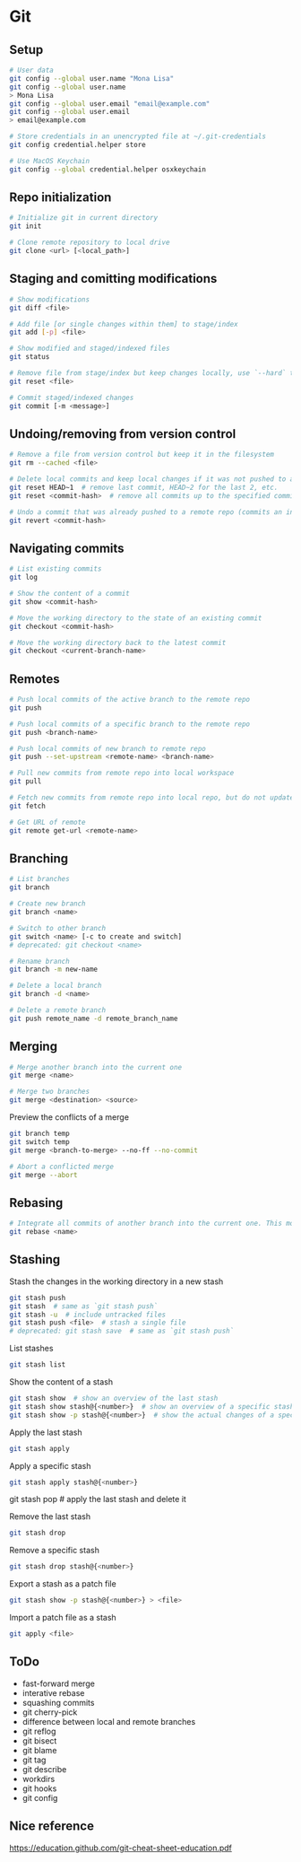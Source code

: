 # Git
## Setup
```bash
# User data
git config --global user.name "Mona Lisa"
git config --global user.name
> Mona Lisa
git config --global user.email "email@example.com"
git config --global user.email
> email@example.com

# Store credentials in an unencrypted file at ~/.git-credentials
git config credential.helper store

# Use MacOS Keychain
git config --global credential.helper osxkeychain
```

## Repo initialization
```bash
# Initialize git in current directory
git init

# Clone remote repository to local drive
git clone <url> [<local_path>]
```

## Staging and comitting modifications
```bash
# Show modifications
git diff <file>

# Add file [or single changes within them] to stage/index
git add [-p] <file>

# Show modified and staged/indexed files
git status

# Remove file from stage/index but keep changes locally, use `--hard` to remove changes from working directory as well
git reset <file>

# Commit staged/indexed changes
git commit [-m <message>]
```

## Undoing/removing from version control
```bash
# Remove a file from version control but keep it in the filesystem
git rm --cached <file>

# Delete local commits and keep local changes if it was not pushed to a remote repo ('--hard' to remove changes from working directory as well)
git reset HEAD~1  # remove last commit, HEAD~2 for the last 2, etc.
git reset <commit-hash>  # remove all commits up to the specified commit

# Undo a commit that was already pushed to a remote repo (commits an inverse commit)
git revert <commit-hash>
```

## Navigating commits
```bash
# List existing commits
git log

# Show the content of a commit
git show <commit-hash>

# Move the working directory to the state of an existing commit
git checkout <commit-hash>

# Move the working directory back to the latest commit
git checkout <current-branch-name>
```

## Remotes
```bash
# Push local commits of the active branch to the remote repo
git push

# Push local commits of a specific branch to the remote repo
git push <branch-name>

# Push local commits of new branch to remote repo
git push --set-upstream <remote-name> <branch-name>

# Pull new commits from remote repo into local workspace
git pull

# Fetch new commits from remote repo into local repo, but do not update local workspace
git fetch

# Get URL of remote
git remote get-url <remote-name>
```

## Branching
```bash
# List branches
git branch

# Create new branch
git branch <name>

# Switch to other branch
git switch <name> [-c to create and switch]
# deprecated: git checkout <name>

# Rename branch
git branch -m new-name

# Delete a local branch
git branch -d <name>

# Delete a remote branch
git push remote_name -d remote_branch_name
```

## Merging
```bash
# Merge another branch into the current one
git merge <name>

# Merge two branches
git merge <destination> <source>
```

Preview the conflicts of a merge
```bash
git branch temp
git switch temp
git merge <branch-to-merge> --no-ff --no-commit

# Abort a conflicted merge
git merge --abort
```

## Rebasing
```bash
# Integrate all commits of another branch into the current one. This modifies the git history, so only use on local commits and never on commits that were already pushed to a remote repo.
git rebase <name>
```

## Stashing
Stash the changes in the working directory in a new stash
```bash
git stash push
git stash  # same as `git stash push`
git stash -u  # include untracked files
git stash push <file>  # stash a single file
# deprecated: git stash save  # same as `git stash push`
```

List stashes
```bash
git stash list
```

Show the content of a stash
```bash
git stash show  # show an overview of the last stash
git stash show stash@{<number>}  # show an overview of a specific stash
git stash show -p stash@{<number>}  # show the actual changes of a specific stash
```

Apply the last stash
```bash
git stash apply
```

Apply a specific stash
```bash
git stash apply stash@{<number>}
```

git stash pop  # apply the last stash and delete it


Remove the last stash
```bash
git stash drop
```

Remove a specific stash
```bash
git stash drop stash@{<number>}
```

Export a stash as a patch file
```bash
git stash show -p stash@{<number>} > <file>
```

Import a patch file as a stash
```bash
git apply <file>
```

## ToDo
- fast-forward merge
- interative rebase
- squashing commits
- git cherry-pick
- difference between local and remote branches
- git reflog
- git bisect
- git blame
- git tag
- git describe
- workdirs
- git hooks
- git config

## Nice reference
https://education.github.com/git-cheat-sheet-education.pdf
